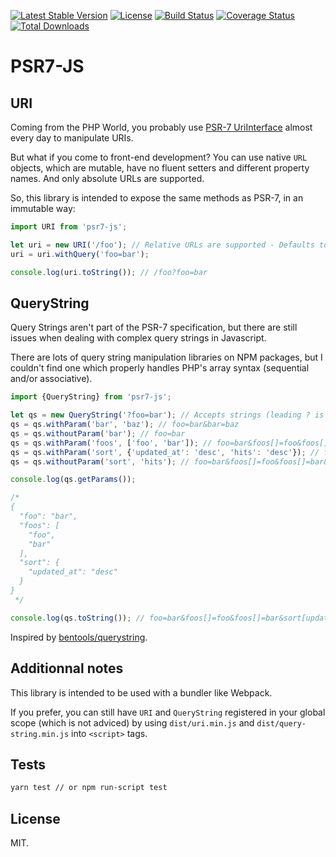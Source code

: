 [![Latest Stable Version](https://poser.pugx.org/bentools/psr7-js/v/stable)](https://www.npmjs.com/package/psr7-js)
[![License](https://poser.pugx.org/bentools/psr7-js/license)](https://www.npmjs.com/package/psr7-js)
[![Build Status](https://img.shields.io/travis/bpolaszek/psr7-js/master.svg?style=flat-square)](https://travis-ci.org/bpolaszek/psr7-js)
[![Coverage Status](https://coveralls.io/repos/github/bpolaszek/psr7-js/badge.svg?branch=master)](https://coveralls.io/github/bpolaszek/psr7-js?branch=master)
[![Total Downloads](https://poser.pugx.org/bentools/psr7-js/downloads)](https://www.npmjs.com/package/psr7-js)

# PSR7-JS

## URI

Coming from the PHP World, you probably use [PSR-7 UriInterface](https://www.php-fig.org/psr/psr-7/#35-psrhttpmessageuriinterface) almost every day to manipulate URIs.

But what if you come to front-end development? You can use native `URL` objects, which are mutable, have no fluent setters and different property names. And only absolute URLs are supported.

So, this library is intended to expose the same methods as PSR-7, in an immutable way:

```javascript
import URI from 'psr7-js';

let uri = new URI('/foo'); // Relative URLs are supported - Defaults to window.location.href
uri = uri.withQuery('foo=bar');

console.log(uri.toString()); // /foo?foo=bar
```

## QueryString

Query Strings aren't part of the PSR-7 specification, but there are still issues when dealing with complex query strings in Javascript.

There are lots of query string manipulation libraries on NPM packages, but I couldn't find one which properly handles PHP's array syntax (sequential and/or associative).

```javascript
import {QueryString} from 'psr7-js';

let qs = new QueryString('?foo=bar'); // Accepts strings (leading ? is ignored) or objects - Defaults to window.location.search
qs = qs.withParam('bar', 'baz'); // foo=bar&bar=baz
qs = qs.withoutParam('bar'); // foo=bar
qs = qs.withParam('foos', ['foo', 'bar']); // foo=bar&foos[]=foo&foos[]=bar
qs = qs.withParam('sort', {'updated_at': 'desc', 'hits': 'desc'}); // foo=bar&foos[]=foo&foos[]=bar&sort[updated_at]=desc&hits=desc
qs = qs.withoutParam('sort', 'hits'); // foo=bar&foos[]=foo&foos[]=bar&sort[updated_at]=desc

console.log(qs.getParams());

/*
{
  "foo": "bar",
  "foos": [
    "foo",
    "bar"
  ],
  "sort": {
    "updated_at": "desc"
  }
}
 */

console.log(qs.toString()); // foo=bar&foos[]=foo&foos[]=bar&sort[updated_at]=desc
```

Inspired by [bentools/querystring](https://github.com/bpolaszek/querystring).

## Additionnal notes

This library is intended to be used with a bundler like Webpack. 

If you prefer, you can still have `URI` and `QueryString` registered in your global scope (which is not adviced) by using `dist/uri.min.js` and `dist/query-string.min.js` into `<script>` tags.

## Tests

```bash
yarn test // or npm run-script test
```

## License

MIT.
